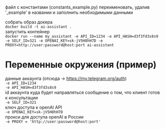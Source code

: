 файл с константами (constants_example.py) переименовать, удалив '_example' в названии и заполнить необходимыми данными

собрать образ докера  
```docker build -t ai-assistant .```  
запустить контейнер  
```docker run --name my_assistant -e API_ID=1234 -e API_HASH=d3f3fd3s8s9 -e SELF_ID=321 -e OPENAI_KEY=sk-jV5H8hH7D -e PROXY=http://user:password@host:port ai-assistant ```  
  
# Переменные окружения (пример)
данные аккаунта (отсюда -> https://my.telegram.org/auth)  
```-e API_ID=1234```  
```-e API_HASH=d3f3fd3s8s9```  
id аккаунта куда будет направляться сообщение о том, что клиент готов к консультации  
```-e SELF_ID=321```  
ключ доступа к openAI API  
```-e OPENAI_KEY=sk-jV5H8hH7D```  
прокси для доступа openAI в России  
```-e PROXY = 'http://user:password@host:port'```


